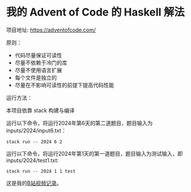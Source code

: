 # 我的 Advent of Code 的 Haskell 解法

项目地址: https://adventofcode.com/

原则：

- 代码尽量保证可读性
- 尽量不依赖于冷门的库
- 尽量不使用语言扩展
- 每个文件是独立的
- 尽量在不影响可读性的前提下提高代码性能

运行方法：

本项目依靠 stack 构建与编译

运行以下命令，将运行2024年第6天的第二道题目，题目输入为 inputs/2024/input6.txt：

```
stack run -- 2024 6 2
```

运行以下命令，将运行2024年第1天的第一道题目，题目输入为测试输入，即 inputs/2024/test1.txt:

```
stack run -- 2024 1 1 test
```

这是我的[B站视频记录](https://www.bilibili.com/video/BV1vPC5YUEQZ)。